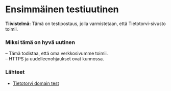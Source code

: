 # Ensimmäinen testiuutinen

**Tiivistelmä:** Tämä on testipostaus, jolla varmistetaan, että Tietotorvi-sivusto toimii.

### Miksi tämä on hyvä uutinen
– Tämä todistaa, että oma verkkosivumme toimii.  
– HTTPS ja uudelleenohjaukset ovat kunnossa.  

### Lähteet
- [Tietotorvi domain test](https://www.tietotorvi.fi)

